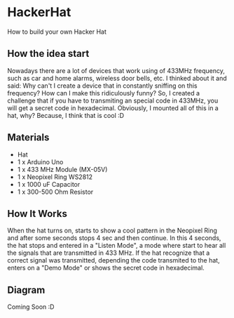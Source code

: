 # HackerHat
 How to build your own Hacker Hat

## How the idea start
Nowadays there are a lot of devices that work using of 433MHz frequency, such as car and home alarms, wireless door bells, etc.
I thinked about it and said: Why can't I create a device that in constantly sniffing on this frequency? How can I make this ridiculously funny? 
So, I created a challenge that if you have to transmiting an special code in 433MHz, you will get a secret code in hexadecimal. Obviously, I mounted all of this in a hat, why? Because, I think that is cool :D

## Materials
- Hat
- 1 x Arduino Uno
- 1 x 433 MHz Module (MX-05V)
- 1 x Neopixel Ring WS2812
- 1 x 1000 uF Capacitor
- 1 x 300-500 Ohm Resistor

## How It Works
When the hat turns on, starts to show a cool pattern in the Neopixel Ring and after some seconds stops 4 sec and then continue. In this 4 seconds, the hat stops and entered in a "Listen Mode", a mode where start to hear all the signals that are transmitted in 433 MHz. If the hat recognize that a correct signal was transmitted, depending the code transmited to the hat, enters on a "Demo Mode" or shows the secret code in hexadecimal.

## Diagram
Coming Soon :D
